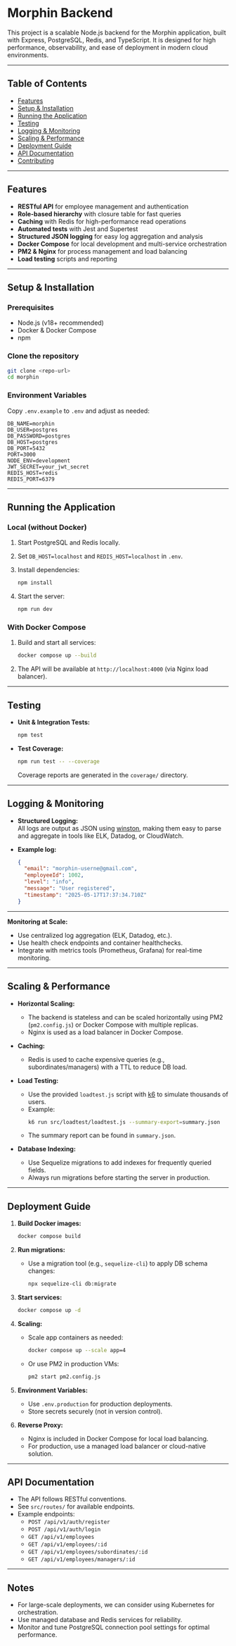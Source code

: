 # Morphin Backend

This project is a scalable Node.js backend for the Morphin application, built with Express, PostgreSQL, Redis, and TypeScript. It is designed for high performance, observability, and ease of deployment in modern cloud environments.

---

## Table of Contents

- [Features](#features)
- [Setup & Installation](#setup--installation)
- [Running the Application](#running-the-application)
- [Testing](#testing)
- [Logging & Monitoring](#logging--monitoring)
- [Scaling & Performance](#scaling--performance)
- [Deployment Guide](#deployment-guide)
- [API Documentation](#api-documentation)
- [Contributing](#contributing)

---

## Features

- **RESTful API** for employee management and authentication
- **Role-based hierarchy** with closure table for fast queries
- **Caching** with Redis for high-performance read operations
- **Automated tests** with Jest and Supertest
- **Structured JSON logging** for easy log aggregation and analysis
- **Docker Compose** for local development and multi-service orchestration
- **PM2 & Nginx** for process management and load balancing
- **Load testing** scripts and reporting

---

## Setup & Installation

### Prerequisites

- Node.js (v18+ recommended)
- Docker & Docker Compose
- npm

### Clone the repository

```bash
git clone <repo-url>
cd morphin
```

### Environment Variables

Copy `.env.example` to `.env` and adjust as needed:

```env
DB_NAME=morphin
DB_USER=postgres
DB_PASSWORD=postgres
DB_HOST=postgres
DB_PORT=5432
PORT=3000
NODE_ENV=development
JWT_SECRET=your_jwt_secret
REDIS_HOST=redis
REDIS_PORT=6379
```

---

## Running the Application

### Local (without Docker)

1. Start PostgreSQL and Redis locally.
2. Set `DB_HOST=localhost` and `REDIS_HOST=localhost` in `.env`.
3. Install dependencies:

   ```bash
   npm install
   ```

4. Start the server:

   ```bash
   npm run dev
   ```

### With Docker Compose

1. Build and start all services:

   ```bash
   docker compose up --build
   ```

2. The API will be available at `http://localhost:4000` (via Nginx load balancer).

---

## Testing

- **Unit & Integration Tests:**

  ```bash
  npm test
  ```

- **Test Coverage:**

  ```bash
  npm run test -- --coverage
  ```

  Coverage reports are generated in the `coverage/` directory.

---

## Logging & Monitoring

- **Structured Logging:**  
  All logs are output as JSON using [winston](https://github.com/winstonjs/winston), making them easy to parse and aggregate in tools like ELK, Datadog, or CloudWatch.

- **Example log:**

  ```json
  {
    "email": "morphin-userne@gmail.com",
    "employeeId": 1002,
    "level": "info",
    "message": "User registered",
    "timestamp": "2025-05-17T17:37:34.710Z"
  }
  ```

---

**Monitoring at Scale:**

- Use centralized log aggregation (ELK, Datadog, etc.).
- Use health check endpoints and container healthchecks.
- Integrate with metrics tools (Prometheus, Grafana) for real-time monitoring.

---

## Scaling & Performance

- **Horizontal Scaling:**

  - The backend is stateless and can be scaled horizontally using PM2 (`pm2.config.js`) or Docker Compose with multiple replicas.
  - Nginx is used as a load balancer in Docker Compose.

- **Caching:**

  - Redis is used to cache expensive queries (e.g., subordinates/managers) with a TTL to reduce DB load.

- **Load Testing:**

  - Use the provided `loadtest.js` script with [k6](https://k6.io/) to simulate thousands of users.
  - Example:
    ```bash
    k6 run src/loadtest/loadtest.js --summary-export=summary.json
    ```
  - The summary report can be found in `summary.json`.

- **Database Indexing:**
  - Use Sequelize migrations to add indexes for frequently queried fields.
  - Always run migrations before starting the server in production.

---

## Deployment Guide

1. **Build Docker images:**

   ```bash
   docker compose build
   ```

2. **Run migrations:**

   - Use a migration tool (e.g., `sequelize-cli`) to apply DB schema changes:
     ```bash
     npx sequelize-cli db:migrate
     ```

3. **Start services:**

   ```bash
   docker compose up -d
   ```

4. **Scaling:**

   - Scale app containers as needed:
     ```bash
     docker compose up --scale app=4
     ```
   - Or use PM2 in production VMs:
     ```bash
     pm2 start pm2.config.js
     ```

5. **Environment Variables:**

   - Use `.env.production` for production deployments.
   - Store secrets securely (not in version control).

6. **Reverse Proxy:**
   - Nginx is included in Docker Compose for local load balancing.
   - For production, use a managed load balancer or cloud-native solution.

---

## API Documentation

- The API follows RESTful conventions.
- See `src/routes/` for available endpoints.
- Example endpoints:
  - `POST /api/v1/auth/register`
  - `POST /api/v1/auth/login`
  - `GET /api/v1/employees`
  - `GET /api/v1/employees/:id`
  - `GET /api/v1/employees/subordinates/:id`
  - `GET /api/v1/employees/managers/:id`

---

## Notes

- For large-scale deployments, we can consider using Kubernetes for orchestration.
- Use managed database and Redis services for reliability.
- Monitor and tune PostgreSQL connection pool settings for optimal performance.
